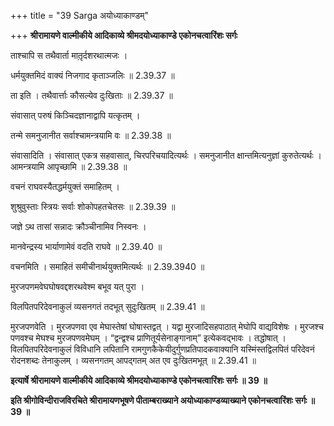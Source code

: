 +++
title = "39 Sarga अयोध्याकाण्डम्"

+++
**श्रीरामायणे वाल्मीकीये आदिकाव्ये श्रीमदयोध्याकाण्डे एकोनचत्वारिंशः सर्गः**

ताश्चापि स तथैवार्ता मातृ़र्दशरथात्मजः ।

धर्मयुक्तमिदं वाक्यं निजगाद कृताञ्जलिः ॥ 2.39.37 ॥

ता इति । तथैवार्त्ताः कौसल्येव दुःखिताः ॥ 2.39.37 ॥

संवासात् परुषं किञ्चिदज्ञानाद्वापि यत्कृतम् ।

तन्मे समनुजानीत सर्वाश्चामन्त्रयामि वः ॥ 2.39.38 ॥

संवासादिति । संवासात् एकत्र सहवासात्, चिरपरिचयादित्यर्थः । समनुजानीत क्षान्तमित्यनुज्ञां कुरुतेत्यर्थः । आमन्त्रयामि आपृच्छामि ॥ 2.39.38 ॥

वचनं राघवस्यैतद्धर्मयुक्तं समाहितम् ।

शुश्रुवुस्ताः स्त्रियः सर्वाः शोकोपहतचेतसः ॥ 2.39.39 ॥

जज्ञे ऽथ तासां सन्नादः क्रौञ्चीनामिव निस्वनः ।

मानवेन्द्रस्य भार्याणामेवं वदति राघवे ॥ 2.39.40 ॥

वचनमिति । समाहितं समीचीनार्थयुक्तमित्यर्थः ॥ 2.39.3940 ॥

मुरजपणमवेघघोषवद्दशरथवेश्म बभूव यत् पुरा ।

विलपितपरिदेवनाकुलं व्यसनगतं तदभूत् सुदुःखितम् ॥ 2.39.41 ॥

मुरजपणवेति । मुरजपणवा एव मेघास्तेषां घोषास्तद्वत् । यद्वा मुरजादिसहपाठात् मेघोपि वाद्यविशेषः । मुरजश्च पणवश्च मेघश्च मुरजपणवमेघम् । “द्वन्द्वश्च प्राणितूर्यसेनाङ्गानाम्” इत्येकवद्भावः । तद्धोषात् । विलपितपरिदेवनाकुलं विविधानि लपितानि रामगुणकैकेयीदुर्गुणप्रतिपादकवाक्यानि यस्मिंस्तद्विलपितं परिदेवनं रोदनशब्दः तेनाकुलम् । व्यसनगतम् आपद्गतम् अत एव दुःखितमभूत् ॥ 2.39.41 ॥

**इत्यार्षे श्रीरामायणे वाल्मीकीये आदिकाव्ये श्रीमदयोध्याकाण्डे एकोनचत्वारिंशः सर्गः ॥ 39 ॥**

**इति श्रीगोविन्दीराजविरचिते श्रीरामायणभूषणे पीताम्बराख्याने अयोध्याकाण्डव्याख्याने एकोनचत्वारिंशः सर्गः ॥ 39 ॥**
